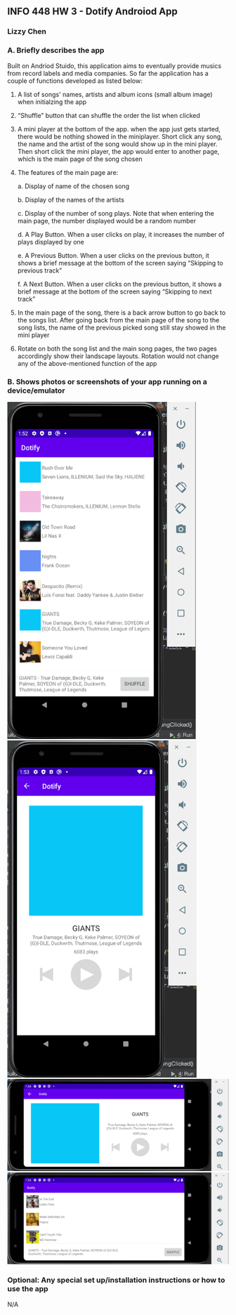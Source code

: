 ## INFO 448 HW 3 - Dotify Androiod App
### Lizzy Chen

### A. Briefly describes the app

Built on Andriod Stuido, this application aims to eventually provide musics from record labels and media companies. So far the application has a couple of functions developed as listed below:
1. A list of songs' names, artists and album icons (small album image) when initialzing the app

2. “Shuffle” button that can shuffle the order the list when clicked

3. A mini player at the bottom of the app. when the app just gets started, there would be nothing showed in the miniplayer. Short click any song, the name and the artist of the song would show up in the mini player. Then short click the mini player, the app would enter to another page, which is the main page of the song chosen

4. The features of the main page are:

   a. Display of name of the chosen song

   b. Display of the names of the artists

   c. Display of the number of song plays. Note that when entering the main page, the number displayed would be a random number

   d. A Play Button. When a user clicks on play, it increases the number of plays displayed by one

   e. A Previous Button. When a user clicks on the previous button, it shows a brief message at the bottom of the screen saying “Skipping to previous track”

   f. A Next Button. When a user clicks on the previous button, it shows a brief message at the bottom of the screen saying “Skipping to next track”

5. In the main page of the song, there is a back arrow button to go back to the songs list. After going back from the main page of the song to the song lists, the name of the previous picked song still stay showed in the mini player

6. Rotate on both the song list and the main song pages, the two pages accordingly show their landscape layouts. Rotation would not change any of the above-mentioned function of the app


### B. Shows photos or screenshots of your app running on a device/emulator

<img src="HW3_1.png" alt="hw2_diagram" style="zoom:75%;" />

<img src="HW3_2.png" alt="hw2_diagram" style="zoom:75%;" />

<img src="HW3_3.png" alt="hw2_diagram" style="zoom:75%;" />

<img src="HW3_4.png" alt="hw2_diagram" style="zoom:75%;" />

### Optional: Any special set up/installation instructions or how to use the app

N/A
